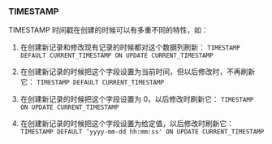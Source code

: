 
### TIMESTAMP
TIMESTAMP 时间戳在创建的时候可以有多重不同的特性，如：

1. 在创建新记录和修改现有记录的时候都对这个数据列刷新：
	`TIMESTAMP DEFAULT CURRENT_TIMESTAMP ON UPDATE CURRENT_TIMESTAMP`
	
2. 在创建新记录的时候把这个字段设置为当前时间，但以后修改时，不再刷新它：
	`TIMESTAMP DEFAULT CURRENT_TIMESTAMP`
	
3. 在创建新记录的时候把这个字段设置为 0，以后修改时刷新它：
	`TIMESTAMP ON UPDATE CURRENT_TIMESTAMP`
	
4. 在创建新记录的时候把这个字段设置为给定值，以后修改时刷新它：
	`TIMESTAMP DEFAULT ‘yyyy-mm-dd hh:mm:ss' ON UPDATE CURRENT_TIMESTAMP`



